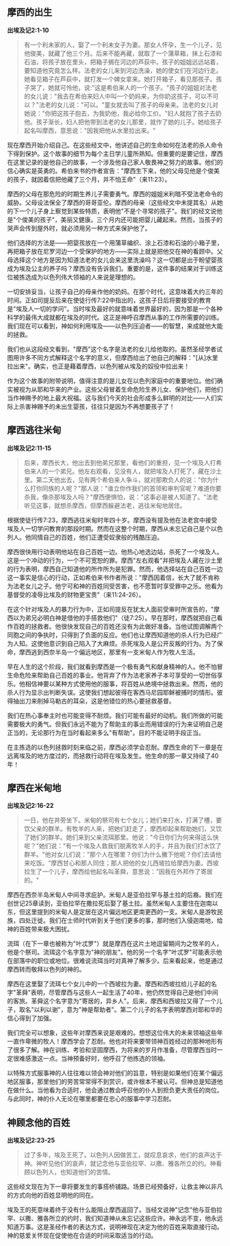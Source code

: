 ## 摩西的出生

**出埃及记2:1-10**

> 有一个利未家的人，娶了一个利未女子为妻。那女人怀孕，生一个儿子，见他俊美，就藏了他三个月。后来不能再藏，就取了一个蒲草箱，抹上石漆和石油，将孩子放在里头，把箱子搁在河边的芦荻中。孩子的姐姐远远站着，要知道他究竟怎么样。法老的女儿来到河边洗澡，她的使女们在河边行走。她看见箱子在芦荻中，就打发一个婢女拿来。她打开箱子，看见那孩子。孩子哭了，她就可怜他，说:"这是希伯来人的一个孩子。"孩子的姐姐对法老的女儿说："我去在希伯来妇人中叫一个奶妈来，为你奶这孩子，可以不可以？"法老的女儿说："可以。"童女就去叫了孩子的母亲来。法老的女儿对她说："你把这孩子抱去，为我奶他，我必给你工价。"妇人就抱了孩子去奶他。孩子渐长，妇人把他带到法老的女儿那里，就作了她的儿子。她给孩子起名叫摩西，意思说："因我把他从水里拉出来。"

现在摩西开始介绍自己。在这些经文中，他讲述自己的生命如何在法老的杀人命令下得到保护。这个故事的细节为每个主日学儿童所熟知。但重要的是要记住，摩西在这里记录的是他自己的故事，一个涉及他自己家人敬畏神之努力的故事。他们的信心确实是英勇的。希伯来书的作者宣告："摩西生下来，他的父母见他是个俊美的孩子，就因着信把他藏了三个月，并不怕王命"（来11:23）。

摩西的父母在那危险的时期生养儿子需要勇气。摩西的姐姐米利暗不受法老命令的威胁。父母设法保全了摩西的哥哥亚伦。摩西的母亲（这些经文中未提其名）从她的下一个儿子身上察觉到某些特质，表明他"不是个寻常的孩子"。我们的经文说他是"个俊美的孩子"，美丽又健康。三个月内还可能把婴儿藏起来。然而，当孩子的哭声会传到屋外时，就必须用另一种方式来保护他了。

他们选择的方法是——把婴孩放在一个用蒲草编织、涂上石漆和石油的小箱子里，再把箱子放在尼罗河边一个受保护的地方——实际上就是把他交在神的看顾中。父母选择这个地方是因为知道法老的女儿会来这里洗澡吗？这一切都是出于盼望婴孩成为埃及公主的养子吗？摩西没有告诉我们。重要的是，这件事的结果对于训练这位被拣选成为以色列伟大领袖的人来说是理想的。

一切安排妥当，让孩子自己的母亲作他的奶妈。在那个时代，这意味着大约三年的时间。正如司提反后来在使徒行传7:22中指出的，这孩子日后将要接受的教育是"埃及人一切的学问"。当时埃及最好的就意味着世界最好的，因为那是一个各种科学的最伟大成就都在埃及的时代。这正是神呼召摩西从事的工作所需要的训练。我们现在可以看到，神如何利用埃及——以色列压迫者——的智慧，来成就他大能的拯救。

我们也从这段经文看到，"摩西"这个名字是法老的女儿给他取的。虽然圣经学者试图用许多不同方式解释这个名字的意义，但摩西给出了他自己的解释："[从]水里拉出来"。确实，也正是藉着摩西，以色列被从埃及的奴役中拉出来！

作为这个故事的附带说明，值得注意的是儿女在以色列家庭中的重要地位。他们确实被视为从耶和华来的产业。这些父母冒着生命危险生养儿女、保护他们，把他们当作神赐予的地上最大祝福。这与我们今天的社会形成多么鲜明的对比——人们实际上杀害神赐予的未出生婴孩，往往只是因为不再想要孩子了！

## 摩西逃往米甸

**出埃及记2:11-15**

> 后来，摩西长大，他出去到他弟兄那里，看他们的重担，见一个埃及人打希伯来人的一个弟兄。他左右观看，见没有人，就把埃及人打死了，藏在沙土里。第二天他出去，见有两个希伯来人争斗，就对那欺负人的说："你为什么打你同族的人呢？"那人说："谁立你作我们的首领和审判官呢？难道你要杀我，像杀那埃及人吗？"摩西便惧怕，说："这事必是被人知道了。"法老听见这事，就想杀摩西，但摩西躲避法老，逃往米甸地居住。

根据使徒行传7:23，摩西逃往米甸时年四十岁。摩西没有提及他在法老宫中接受埃及人一切学问教育的那段时期。然而在这整个时期，摩西从未忘记自己是个以色列人。他同情自己的百姓，他们正遭受奴隶般的残酷压迫。

摩西很快用行动表明他站在自己百姓一边。他热心地选边站，杀死了一个埃及人。这是一个冲动的行为，一个不可宽恕的罪。摩西"左右观看"并把埃及人藏在沙土里的行为表明，摩西自己知道他的所作所为是犯罪。然而，他选择站在自己百姓一边这一事实是信心的行动，正如希伯来书作者所说："摩西因着信，长大了就不肯称为法老女儿之子。他宁可和神的百姓同受苦害，也不愿暂时享受罪中之乐。他看为基督受的凌辱比埃及的财物更宝贵"（来11:24-26）。

在这个针对埃及人的暴力行为中，正如司提反在犹太人面前受审时所宣告的，"摩西以为弟兄必明白神是借他的手搭救他们"（徒7:25）。早在那时，摩西就把自己看作百姓的拯救者。他很快发现自己的百姓还没有为此做好准备。当他试图调解两个同胞之间的争执时，只得到了负面的反应。他们也让摩西知道他的杀人行为已经广为人知。这使他意识到自己陷入了大麻烦。杀死埃及人是公开反叛的行为。为了保命，摩西逃到西奈半岛一个偏远地区，那里有一支米甸人作为牧人生活。

早在人生的这个阶段，我们就看到摩西是一个极有勇气和献身精神的人。他不怕冒生命危险来帮助自己百姓的事业。他背弃了作为法老家养子本可享受的一切世俗享乐。他相信神要以某种方式使用他的服事，将百姓从绝境中拯救出来。然而，他的杀人行为显示出判断失误。这使我们想起彼得在客西马尼园耶稣被捕时的情形。彼得抽出刀来削掉马勒古的耳朵，这是他错位的热心要拯救基督。

我们在热心事奉主时也可能变得不耐烦。我们可能有最好的动机。我们所做的可能需要极大的勇气。但我们永远不能为了帮助主的事业而用错误的行为来证明自己是正当的，无论那行为在当时看起来多么"有帮助"。目的不能证明手段正当。

在主拣选的以色列拯救时刻来临之前，摩西必须学会忍耐。摩西生命的下一章是在远离埃及的地方度过的，而拯救行动将在埃及发生。他生命的那一章又持续了40年！

## 摩西在米甸地

**出埃及记2:16-22**

> 一日，他在井旁坐下。米甸的祭司有七个女儿；她们来打水，打满了槽，要饮父亲的群羊。有牧羊的人来，把她们赶走了，摩西却起来帮助她们，又饮了她们的群羊。她们来到父亲流珥那里。他说："今日你们为何来得这么快呢？"她们说："有一个埃及人救我们脱离牧羊人的手，并且为我们打水饮了群羊。"他对女儿们说："那个人在哪里？你们为什么撇下他呢？你们去请他来吃饭。"摩西甘心和那人同住；那人把他的女儿西坡拉给摩西为妻。西坡拉生了一个儿子，摩西给他起名叫革舜，意思说："因我在外邦作了寄居的。"

摩西在西奈半岛米甸人中间寻求庇护。米甸人是亚伯拉罕与基土拉的后裔。我们在创世记25章读到，亚伯拉罕在撒拉死后娶了基土拉。虽然米甸人主要住在迦南以东，但这里提到的米甸人是定居在这片偏远地区更南更西的一支。米甸人是游牧民族，四处迁徙。我们在士师时代听到关于他们更多的事，那时他们入侵迦南地，给神的百姓带来极大困扰。

流珥（在下一章也被称为"叶忒罗"）就是摩西在这片土地逗留期间为之牧羊的人，他是个祭司。流珥这个名字意为"神的朋友"。他的另一个名字"叶忒罗"可能表示他在部落中的职位或地位。很难说流珥当时对真神了解多少。后来看起来，他是通过摩西转而敬拜以色列的神的。

摩西在这里娶了流珥七个女儿中的一个西坡拉为妻。摩西和西坡拉给儿子起的名字"革舜"表明，尽管摩西与这些人一起生活了40年，他仍然觉得自己是他们中间的客旅。革舜这个名字意为"寄居的，异乡人"。后来，摩西和西坡拉又得了一个儿子，取名"以利以谢"，意为"神是帮助者"。第二个儿子的名字表明摩西对耶和华的信心得到了加强。

我们完全可以想象，这些年对摩西来说是艰难的。想想这位伟大的未来领袖这些年一直作卑微的牧人！摩西学会了忍耐。他也对将来要带领神百姓经过的那种地形有了很多了解。神在训练、考验和坚固摩西，为将来的岁月作准备，尽管摩西当时一定很难感激这一点。当神预备好时，他呼召了他拣选的领袖。

以特殊方式服事神的人往往难以领会神对他们的旨意，特别是如果他们在某个偏远地区服事，那里他们的劳苦常常得不到赏识，或许根本不被认可。但神总是知道他在做什么。当他看为合适时，他会通过教会呼召他的仆人到担负更大责任的岗位。与此同时，神的仆人无论在哪里都要在忠心的服事中学习忍耐。

## 神顾念他的百姓

**出埃及记2:23-25**

> 过了多年，埃及王死了。以色列人因做苦工，就叹息哀求，他们的哀声达于神。神听见他们的哀声，就记念他与亚伯拉罕、以撒、雅各所立的约。神看顾以色列人，也知道他们的苦情。

这些经文现在为下一章将要发生的事搭桥铺路。场景已经预备好，让救主神以非凡的方式向他的百姓显明他的同在。

埃及王的死意味着终于没有什么能阻止摩西返回了。当经文说神"记念"他与亚伯拉罕、以撒、雅各所立的约时，我们知道神从未忘记这些应许。神永远不变，他永远知道万事。这是圣经作者的表达方式，说明神现在决定为他的百姓采取直接行动。神的慈爱关怀现在促使他在合适的时间采取适当的行动。
